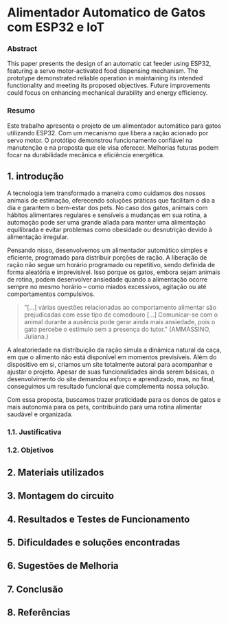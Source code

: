 # Alimentador Automatico de Gatos com ESP32 e IoT

### Abstract
This paper presents the design of an automatic cat feeder using ESP32, featuring a servo motor-activated food dispensing mechanism. The prototype demonstrated reliable operation in maintaining its intended functionality and meeting its proposed objectives. Future improvements could focus on enhancing mechanical durability and energy efficiency. 

### Resumo
Este trabalho apresenta o projeto de um alimentador automático para gatos utilizando ESP32. Com um mecanismo que libera a ração acionado por servo motor. O protótipo demonstrou funcionamento confiável na manutenção e na proposta que ele visa oferecer. Melhorias futuras podem focar na durabilidade mecânica e eficiência energética. 

## 1. introdução
A tecnologia tem transformado a maneira como cuidamos dos nossos animais de estimação, oferecendo soluções práticas que facilitam o dia a dia e garantem o bem-estar dos pets. No caso dos gatos, animais com hábitos alimentares regulares e sensíveis a mudanças em sua rotina, a automação pode ser uma grande aliada para manter uma alimentação equilibrada e evitar problemas como obesidade ou desnutrição devido à alimentação irregular.


Pensando nisso, desenvolvemos um alimentador automático simples e eficiente, programado para distribuir porções de ração. A liberação de ração não segue um horário programado ou repetitivo, sendo definida de forma aleatória e imprevisível. Isso porque os gatos, embora sejam animais de rotina, podem desenvolver ansiedade quando a alimentação ocorre sempre no mesmo horário – como miados excessivos, agitação ou até comportamentos compulsivos.
    
    
> "[...] várias questões relacionadas ao comportamento alimentar são prejudicadas com esse tipo de comedouro [...] Comunicar-se com o animal durante a ausência pode gerar ainda mais ansiedade, pois o gato percebe o estímulo sem a presença do tutor." (AMMASSINO, Juliana.)
    
    
A aleatoriedade na distribuição da ração simula a dinâmica natural da caça, em que o alimento não está disponível em momentos previsíveis. Além do dispositivo em si, criamos um site totalmente autoral para acompanhar e ajustar o projeto. Apesar de suas funcionalidades ainda serem básicas, o desenvolvimento do site demandou esforço e aprendizado, mas, no final, conseguimos um resultado funcional que complementa nossa solução.


Com essa proposta, buscamos trazer praticidade para os donos de gatos e mais autonomia para os pets, contribuindo para uma rotina alimentar saudável e organizada.

### 1.1. Justificativa

### 1.2. Objetivos

## 2. Materiais utilizados

## 3. Montagem do circuito

## 4. Resultados e Testes de Funcionamento

## 5. Dificuldades e soluções encontradas

## 6. Sugestões de Melhoria

## 7. Conclusão

## 8. Referências
